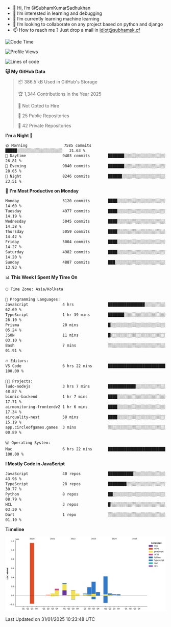 - 👋 Hi, I’m @SubhamKumarSadhukhan
- 👀 I’m interested in learning and debugging
- 🌱 I’m currently learning machine learning
- 💞️ I’m looking to collaborate on any project based on python and django
- 📫 How to reach me ?
      Just drop a mail in idiot@subhamsk.cf

<!---
SubhamKumarSadhukhan/SubhamKumarSadhukhan is a ✨ special ✨ repository because its `README.md` (this file) appears on your GitHub profile.
You can click the Preview link to take a look at your changes.
--->


<!--START_SECTION:waka-->
![Code Time](http://img.shields.io/badge/Code%20Time-2%2C735%20hrs%202%20mins-blue)

![Profile Views](http://img.shields.io/badge/Profile%20Views-0-blue)

![Lines of code](https://img.shields.io/badge/From%20Hello%20World%20I%27ve%20Written-2.8%20million%20lines%20of%20code-blue)

**🐱 My GitHub Data** 

> 📦 386.5 kB Used in GitHub's Storage 
 > 
> 🏆 1,344 Contributions in the Year 2025
 > 
> 🚫 Not Opted to Hire
 > 
> 📜 25 Public Repositories 
 > 
> 🔑 42 Private Repositories 
 > 
**I'm a Night 🦉** 

```text
🌞 Morning                7585 commits        █████░░░░░░░░░░░░░░░░░░░░   21.63 % 
🌆 Daytime                9403 commits        ███████░░░░░░░░░░░░░░░░░░   26.81 % 
🌃 Evening                9840 commits        ███████░░░░░░░░░░░░░░░░░░   28.05 % 
🌙 Night                  8246 commits        ██████░░░░░░░░░░░░░░░░░░░   23.51 % 
```
📅 **I'm Most Productive on Monday** 

```text
Monday                   5120 commits        ████░░░░░░░░░░░░░░░░░░░░░   14.60 % 
Tuesday                  4977 commits        ████░░░░░░░░░░░░░░░░░░░░░   14.19 % 
Wednesday                5045 commits        ████░░░░░░░░░░░░░░░░░░░░░   14.38 % 
Thursday                 5059 commits        ████░░░░░░░░░░░░░░░░░░░░░   14.42 % 
Friday                   5004 commits        ████░░░░░░░░░░░░░░░░░░░░░   14.27 % 
Saturday                 4982 commits        ████░░░░░░░░░░░░░░░░░░░░░   14.20 % 
Sunday                   4887 commits        ███░░░░░░░░░░░░░░░░░░░░░░   13.93 % 
```


📊 **This Week I Spent My Time On** 

```text
🕑︎ Time Zone: Asia/Kolkata

💬 Programming Languages: 
JavaScript               4 hrs               ████████████████░░░░░░░░░   62.69 % 
TypeScript               1 hr 39 mins        ███████░░░░░░░░░░░░░░░░░░   26.10 % 
Prisma                   20 mins             █░░░░░░░░░░░░░░░░░░░░░░░░   05.24 % 
JSON                     11 mins             █░░░░░░░░░░░░░░░░░░░░░░░░   03.10 % 
Bash                     7 mins              ░░░░░░░░░░░░░░░░░░░░░░░░░   01.91 % 

🔥 Editors: 
VS Code                  6 hrs 22 mins       █████████████████████████   100.00 % 

🐱‍💻 Projects: 
ludo-nodejs              3 hrs 7 mins        ████████████░░░░░░░░░░░░░   48.87 % 
bionic-backend           1 hr 7 mins         ████░░░░░░░░░░░░░░░░░░░░░   17.71 % 
airmonitoring-frontendv2 1 hr 6 mins         ████░░░░░░░░░░░░░░░░░░░░░   17.34 % 
airquality-nest          58 mins             ████░░░░░░░░░░░░░░░░░░░░░   15.19 % 
app.circleofgames.games  3 mins              ░░░░░░░░░░░░░░░░░░░░░░░░░   00.89 % 

💻 Operating System: 
Mac                      6 hrs 22 mins       █████████████████████████   100.00 % 
```

**I Mostly Code in JavaScript** 

```text
JavaScript               40 repos            ███████████░░░░░░░░░░░░░░   43.96 % 
TypeScript               28 repos            ████████░░░░░░░░░░░░░░░░░   30.77 % 
Python                   8 repos             ██░░░░░░░░░░░░░░░░░░░░░░░   08.79 % 
HCL                      3 repos             █░░░░░░░░░░░░░░░░░░░░░░░░   03.30 % 
Dart                     1 repo              ░░░░░░░░░░░░░░░░░░░░░░░░░   01.10 % 
```



**Timeline**

![Lines of Code chart](https://raw.githubusercontent.com/SubhamKumarSadhukhan/SubhamKumarSadhukhan/main/assets/bar_graph.png)


 Last Updated on 31/01/2025 10:23:48 UTC
<!--END_SECTION:waka-->
